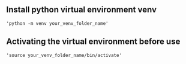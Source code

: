 ##  Install python virtual environment venv

    'python -m venv your_venv_folder_name'

##  Activating the virtual environment before use

    'source your_venv_folder_name/bin/activate'